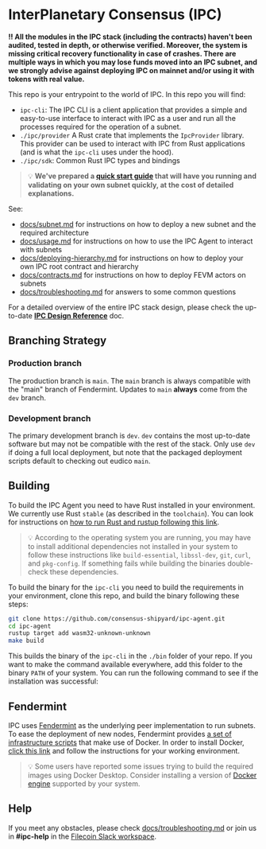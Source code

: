 # InterPlanetary Consensus (IPC)

**‼️ All the modules in the IPC stack (including the contracts) haven't been audited, tested in depth, or otherwise verified. Moreover, the system is missing critical recovery functionality in case of crashes. There are multiple ways in which you may lose funds moved into an IPC subnet, and we strongly advise against deploying IPC on mainnet and/or using it with tokens with real value.**

This repo is your entrypoint to the world of IPC. In this repo you will find:
- `ipc-cli`: The IPC CLI is a client application that provides a simple and easy-to-use interface to interact with IPC as a user and run all the processes required for the operation of a subnet.
- `./ipc/provider` A Rust crate that implements the `IpcProvider` library. This provider can be used to interact with IPC from Rust applications (and is what the `ipc-cli` uses under the hood).
- `./ipc/sdk`: Common Rust IPC types and bindings


>💡 **We've prepared a [quick start guide](/docs/quickstart-calibration.md) that will have you running and validating on your own subnet quickly, at the cost of detailed explanations.**

See:
- [docs/subnet.md](docs/subnet.md) for instructions on how to deploy a new subnet and the required architecture
- [docs/usage.md](docs/usage.md) for instructions on how to use the IPC Agent to interact with subnets
- [docs/deploying-hierarchy.md](docs/deploying-hierarchy.md) for instructions on how to deploy your own IPC root contract and hierarchy
- [docs/contracts.md](docs/contracts.md) for instructions on how to deploy FEVM actors on subnets
- [docs/troubleshooting.md](docs/troubleshooting.md) for answers to some common questions

For a detailed overview of the entire IPC stack design, please check the up-to-date **[IPC Design Reference](https://github.com/consensus-shipyard/IPC-design-reference-spec/blob/main/main.pdf)** doc.

## Branching Strategy

### Production branch

The production branch is `main`.
The `main` branch is always compatible with the "main" branch of Fendermint.
Updates to `main` **always** come from the `dev` branch.

### Development branch

The primary development branch is `dev`.
`dev` contains the most up-to-date software but may not be compatible with the rest of the stack. Only use `dev` if doing a full local deployment, but note that the packaged deployment scripts default to checking out eudico `main`. 

## Building

To build the IPC Agent you need to have Rust installed in your environment. We currently use Rust `stable` (as described in the `toolchain`). You can look for instructions on [how to run Rust and rustup following this link](https://www.rust-lang.org/tools/install).

>💡 According to the operating system you are running, you may have to install additional dependencies not installed in your system to follow these instructions like `build-essential`, `libssl-dev`, `git`, `curl`, and `pkg-config`. If something fails while building the binaries double-check these dependencies.

To build the binary for the `ipc-cli` you need to build the requirements in your environment, clone this repo, and build the binary following these steps:
```bash
git clone https://github.com/consensus-shipyard/ipc-agent.git
cd ipc-agent
rustup target add wasm32-unknown-unknown
make build
```

This builds the binary of the `ipc-cli` in the `./bin` folder of your repo. If you want to make the command available everywhere, add this folder to the binary `PATH` of your system. You can run the following command to see if the installation was successful:

## Fendermint

IPC uses [Fendermint](https://github.com/consensus-shipyard/fendermint) as the underlying peer implementation to run subnets. To ease the deployment of new nodes, Fendermint provides [a set of infrastructure scripts](https://github.com/consensus-shipyard/fendermint/infra) that make use of Docker. In order to install Docker, [click this link](https://docs.docker.com/get-docker/) and follow the instructions for your working environment.

>💡 Some users have reported some issues trying to build the required images using Docker Desktop. Consider installing a version of [Docker engine](https://docs.docker.com/engine/install/#server) supported by your system.

<!-- With Docker installed, you can then `make install-infra` in the root of the `ipc-agent` repo. This will clone the eudico repo, build the docker image that you need to run subnets, and install the infrastructure scripts in the `./bin` folder. -->

<!-- In Unix-based systems, it is highly recommended to include your user in the `docker` group to avoid having to run many of the commands from this tutorial using `sudo`. You can achieve this running: -->
<!-- ```bash -->
<!-- sudo usermod -aG docker $USER -->
<!-- newgrp docker -->
<!-- ``` -->

<!-- ## Connecting to a rootnet -->

<!-- You can deploy an IPC hierarchy from any compatible rootnet. The recommended option is to use Filecoin Calibration, but you can also deploy your own.  -->

<!-- ### Option 1: Calibration -->
<!-- Calibration is the primary testnet for Filecoin. It already hosts the IPC actors and can be used as a rootnet on which to deploy new subnets.  -->

<!-- In order to use the IPC agent with Calibration we need to have access to a full node syncing with the network. The easiest way to achieve this is to use a [public RPC](https://docs.filecoin.io/networks/calibration/rpcs/). You also need the addresses of the deployed contracts The suggested configuration for the IPC agent is: -->

<!-- ``` -->
<!-- # Default configuration for Filecoin Calibration -->
<!-- [[subnets]] -->
<!-- id = "/r314159" -->
<!-- [subnets.config] -->
<!-- gateway_addr = "0x5fBdA31a37E05D8cceF146f7704f4fCe33e2F96F" -->
<!-- network_type = "fevm" -->
<!-- provider_http = "https://api.calibration.node.glif.io/rpc/v1" -->
<!-- registry_addr = "0xb505eD453138A782b5c51f45952E067798F4777d" -->
<!-- ``` -->

<!-- To be able to interact with Calibration and run new subnets, some FIL should be provided to, at least, the wallet that will be used by the agent to interact with IPC. You can request some tFIL for your address through the [Calibration Faucet](https://faucet.calibration.fildev.network/funds.html). -->

<!-- ### Option 2: Local deployment -->
<!-- To deploy a Example rootnet locally for testing you can use the IPC scripts installed in `./bin/ipc-infra` by running: -->
<!-- ```bash -->
<!-- ./bin/ipc-infra/run-root-docker-1val.sh <lotus-api-port> <validator-libp2p-port> -->
<!-- ``` -->

<!-- For instance, running `./bin/ipc-infra/run-root-docker-1val.sh 1234 1235` will run a rootnet daemon listening at `localhost:1234`, and a single validator mining in the rootnet listening through its libp2p host in `localhost:1235`. -->

<!-- *Example*: -->
<!-- ```console -->
<!-- $ ./bin/ipc-infra/run-root-docker-1val.sh 1234 1235 -->
<!-- (...) -->
<!-- >>> Root daemon running in container: 84711d67cf162e30747c4525d69728c4dea8c6b4b35cd89f6d0947fee14bf908 -->
<!-- >>> Token to /r31415926 daemon: eyJhbGciOiJIUzI1NiIsInR5cCI6IkpXVCJ9.eyJBbGxvdyI6WyJyZWFkIiwid3JpdGUiLCJzaWduIiwiYWRtaW4iXX0.j94YYOr8_AWhGGHQd0q8JuQVuNhJA017SK9EUkqDOO0 -->
<!-- >>> Default wallet: t1cp4q4lqsdhob23ysywffg2tvbmar5cshia4rweq -->
<!-- ``` -->
<!-- This information will be relevant to configure our agent to connect to this rootnet node. -->

<!-- ## Configuring the agent -->

<!-- The default config path for the agent is `~/.ipc-agent/config.toml`. The agent will always try to pick up the config from this path unless told otherwise. To populate an example config file in the default path, you can run the following command: -->
<!-- ```bash -->
<!-- ./bin/ipc-agent config init -->
<!-- ``` -->

<!-- The `/r31415926` section of the agent's `config.toml` must be updated to connect to your node. In the examples above, we need to set the endpoint of our rootnet node to be `127.0.0.1:1234`, and replace the `auth_token` and `account` with the ones provided by our node. -->

<!-- *Example*: -->
<!-- ```toml -->
<!-- [[subnets]] -->
<!-- id = "/r31415926" -->

<!-- [subnets.config] -->
<!-- network_type = "fvm" -->
<!-- accounts = ["t1cp4q4lqsdhob23ysywffg2tvbmar5cshia4rweq"] -->
<!-- auth_token = "eyJhbGciOiJIUzI1NiIsInR5cCI6IkpXVCJ9.eyJBbGxvdyI6WyJyZWFkIiwid3JpdGUiLCJzaWduIiwiYWRtaW4iXX0.j94YYOr8_AWhGGHQd0q8JuQVuNhJA017SK9EUkqDOO0" -->
<!-- gateway_addr = "t064" -->
<!-- jsonrpc_api_http = "http://127.0.0.1:1234/rpc/v1" -->
<!-- ``` -->

<!-- > 💡 In the current implementation of subnets, the gateway is always deployed in the `t064` address, but this may change in the future. For Calibration as the parent, the gateay address is provided above. -->

<!-- > 💡 If you are already running the daemon, then run `./bin/ipc-agent config reload` to pick up the config changes. -->

<!-- ## Running -->
<!-- The IPC agent runs as a foreground daemon process that spawns a new JSON RPC server to interact with it, and all the processes to automatically handle checkpoints and the execution of cross-net messages for the subnets our agent is participating in. The agent determines the list of subnets it should interact with from its config file. -->

<!-- Alternatively, the agent can also be used as a CLI to interact with IPC. Under the hood, this cli sends new commands to the RPC server of the daemon. To run the IPC agent daemon you can run: -->
<!-- ```bash -->
<!-- ./bin/ipc-agent daemon -->
<!-- ``` -->

<!-- The RPC server of the daemon will be listening to the endpoint determined in the `json_rpc_address` field of the config. If you are looking for your agent to be accessible from Docker or externally, remember to listen on `0.0.0.0` instead of `127.0.0.1` as specified in the default config. -->

<!-- To check if the agent has connected to the rootnet successfully, you can try using it to create a new wallet. -->

<!-- *Example*: -->
<!-- ```console -->
<!-- $ ./bin/ipc-agent wallet new -w fvm --key-type bls -->
<!-- 2023-03-30T12:01:11Z INFO  ipc_agent::cli::commands::manager::wallet] created new wallet with address WalletNewResponse { address: "t3u7djutz4kwshntg4abams37ssy63irkfykqimodh4fs7krdst3y5qwcptvexmvic6gs5q6qygerminm2r3la" } in subnet "/r31415926" -->
<!-- ``` -->

## Help

If you meet any obstacles, please check [docs/troubleshooting.md](docs/troubleshooting.md) or join us in **#ipc-help** in the [Filecoin Slack workspace](https://filecoin.io/slack).
